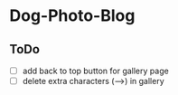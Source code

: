 # Dog-Photo-Blog

## ToDo

- [ ] add back to top button for gallery page
- [ ] delete extra characters (-->) in gallery
